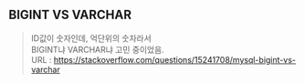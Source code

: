 ## BIGINT VS VARCHAR
> ID값이 숫자인데, 억단위의 숫자라서 <br/>
> BIGINT냐 VARCHAR냐 고민 중이었음.<br/>
> URL : https://stackoverflow.com/questions/15241708/mysql-bigint-vs-varchar <br/>
